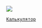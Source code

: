 ![](https://travis-ci.org/Imperger/ecalc.svg?branch=master)

[```Калькулятор```]( https://imperger.github.io/ecalc)
